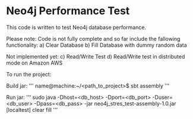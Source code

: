 # Neo4j Performance Test

This code is written to test Neo4j database performance.
 
Please note: Code is not fully complete and so far include the fallowing functionality:
a) Clear Database
b) Fill Database with dummy random data

Not implemented yet:
c) Read/Write Test
d) Read/Write test in distributed mode on Amazon AWS


To run the project:

Build jar:
'''
    name@machine:~/<path_to_project>$ sbt assembly
'''
 
Run jar:
'''
   sudo java -Dhost=<db_host> -Dport=<db_port> -Duser=<db_user> -Dpass=<db_pass> -jar neo4j_stres_test-assembly-1.0.jar [localtest] clear fill
'''
    